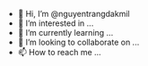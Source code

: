 - 👋 Hi, I’m @nguyentrangdakmil
- 👀 I’m interested in ...
- 🌱 I’m currently learning ...
- 💞️ I’m looking to collaborate on ...
- 📫 How to reach me ...

<!---
nguyentrangdakmil/nguyentrangdakmil is a ✨ special ✨ repository because its `README.md` (this file) appears on your GitHub profile.
You can click the Preview link to take a look at your changes.
--->
